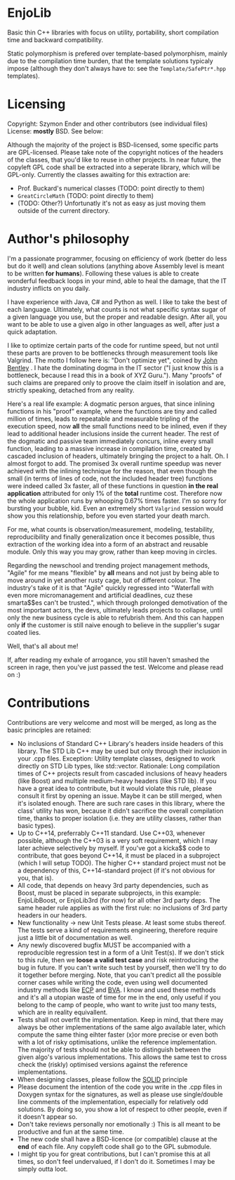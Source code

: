 # EnjoLib
Basic thin C++ libraries with focus on utility, portability, short compilation time and backward compatibility.

Static polymorphism is prefered over template-based polymorphism, mainly due to the compilation time burden, that the template solutions typicaly impose (although they don't always have to: see the `Template/SafePtr*.hpp` templates).

# Licensing
Copyright: Szymon Ender and other contributors (see individual files)
License: **mostly** BSD. See below:

Although the majority of the project is BSD-licensed, some specific parts are GPL-licensed. Please take note of the copyright notices of the headers of the classes, that you'd like to reuse in other projects. In near future, the copyleft GPL code shall be extracted into a seperate library, which will be GPL-only. Currently the classes awaiting for this extraction are:
- Prof. Buckard's numerical classes (TODO: point directly to them)
- `GreatCircleMath` (TODO: point directly to them)
- (TODO: Other?)
Unfortunatly it's not as easy as just moving them outside of the current directory.

# Author's philosophy 
I'm a passionate programmer, focusing on efficiency of work (better do less but do it well) and clean solutions (anything above Assembly level is meant to be written **for humans**). 
Following these values is able to create wonderful feedback loops in your mind, able to heal the damage, that the IT industry inflicts on you daily.

I have experience with Java, C# and Python as well. I like to take the best of each language. Ultimately, what counts is not what specific syntax sugar of a given language you use, but the proper and readable design. After all, you want to be able to use a given algo in other languages as well, after just a quick adaptation.

I like to optimize certain parts of the code for runtime speed, but not until these parts are proven to be bottlenecks through measurement tools like Valgrind. The motto I follow here is: "Don't optimize yet", coined by [John Bentley](https://medium.com/@sschillace/coding-principles-every-engineer-should-know-b946b48cc946) . I hate the dominating dogma in the IT sector ("I just know this is a bottleneck, because I read this in a book of XYZ Guru."). Many "proofs" of such claims are prepared only to proove the claim itself in isolation and are, strictly speaking, detached from any reality. 

Here's a real life example: A dogmatic person argues, that since inlining functions in his "proof" example, where the functions are tiny and called million of times, leads to repeatable and measurable tripling of the execution speed, now **all** the small functions need to be inlined, even if they lead to additional header inclusions inside the current header. 
The rest of the dogmatic and passive team immediately concurs, inline every small function, leading to a massive increase in compilation time, created by cascaded inclusion of headers, ultimately bringing the project to a halt. Oh. I almost forgot to add. The promised 3x overall runtime speedup was never achieved with the inlining technique for the reason, that even though the small (in terms of lines of code, not the included header tree) functions were indeed called 3x faster, all of these functions in question **in the real application** attributed for only 1% of the **total** runtime cost. 
Therefore now the whole application runs by whooping 0.67% times faster. I'm so sorry for bursting your bubble, kid. Even an extremely short `Valgrind` session would show you this relationship, before you even started your death march.

For me, what counts is observation/measurement, modeling, testability, reproducibility and finally generalization once it becomes possible, thus extraction of the working idea into a form of an abstract and reusable module. Only this way you may grow, rather than keep moving in circles.

Regarding the newschool and trending project management methods, "Agile" for me means "flexible" by **all** means and not just by being able to move around in yet another rusty cage, but of different colour. 
The industry's take of it is that "Agile" quickly regressed into "Waterfall with even more micromanagement and artificial deadlines, cuz these smarta$$es can't be trusted.", which through prolonged demotivation of the most important actors, the devs, ultimately leads projects to collapse, until only the new business cycle is able to refubrish them. And this can happen only **if** the customer is still naive enough to believe in the supplier's sugar coated lies.

Well, that's all about me! 

If, after reading my exhale of arrogance, you still haven't smashed the screen in rage, then you've just passed the test. Welcome and please read on :)

# Contributions
Contributions are very welcome and most will be merged, as long as the basic principles are retained:
- No inclusions of Standard C++ Library's headers inside headers of this library. The STD Lib C++ may be used but only through their inclusion in your .cpp files. Exception: Utility template classes, designed to work directly on STD Lib types, like std::vector. Rationale: Long compilation times of C++ projects result from cascaded inclusions of heavy headers (like Boost) and multiple medium-heavy headers (like STD lib). If you have a great idea to contribute, but it would violate this rule, please consult it first by opening an issue. Maybe it can be still merged, when it's isolated enough. There are such rare cases in this library, where the class' utility has won, because it didn't sacrifice the overall compilation time, thanks to proper isolation (i.e. they are utility classes, rather than basic types).
- Up to C++14, preferrably C++11 standard. Use C++03, whenever possible, although the C++03 is a very soft requirement, which I may later achieve selectively by myself. If you've got a kicka$$ code to contribute, that goes beyond C++14, it must be placed in a subproject (which I will setup TODO). The higher C++ standard project must not be a dependency of this, C++14-standard project (if it's not obvious for you, that is).
- All code, that depends on heavy 3rd party dependencies, such as Boost, must be placed in separate subprojects, in this example: EnjoLibBoost, or EnjoLib3rd (for now) for all other 3rd party deps. The same header rule applies as with the first rule: no inclusions of 3rd party headers in our headers.
- New functionality -> new Unit Tests please. At least some stubs thereof. The tests serve a kind of requirements engineering, therefore require just a little bit of documentation as well.
- Any newly discovered bugfix MUST be accompanied with a reproducible regression test in a form of a Unit Test(s). If we don't stick to this rule, then we **loose a valid test case** and risk reintroducing the bug in future. If you can't write such test by yourself, then we'll try to do it together before merging. Note, that you can't predict all the possible corner cases while writing the code, even using well documented industry methods like [ECP](https://en.m.wikipedia.org/wiki/Equivalence_partitioning) and [BVA](https://en.m.wikipedia.org/wiki/Boundary-value_analysis). I know and used these methods and it's all a utopian waste of time for me in the end, only useful if you belong to the camp of people, who want to write just too many tests, which are in reality equivallent. 
- Tests shall not overfit the implementation. Keep in mind, that there may always be other implementations of the same algo available later, which compute the same thing eihter faster (x)or more precise or even both with a lot of risky optimisations, unlike the reference implementation. The majority of tests should not be able to distinguish between the given algo's various implementations. This allows the same test to cross check the (riskly) optimised versions against the reference implementations.
- When designing classes, please follow the [SOLID](https://en.wikipedia.org/wiki/SOLID) principle
- Please document the intention of the code you write in the .cpp files in Doxygen syntax for the signatures, as well as please use single/double line comments of the implementation, especially for relatively odd solutions. By doing so, you show a lot of respect to other people, even if it doesn't appear so.
- Don't take reviews personally nor emotionally :) This is all meant to be productive and fun at the same time. 
- The new code shall have a BSD-licence (or compatible) clause at the **end** of each file. Any copyleft code shall go to the GPL submodule.
- I might tip you for great contributions, but I can't promise this at all times, so don't feel undervalued, if I don't do it. Sometimes I may be simply outta loot.

